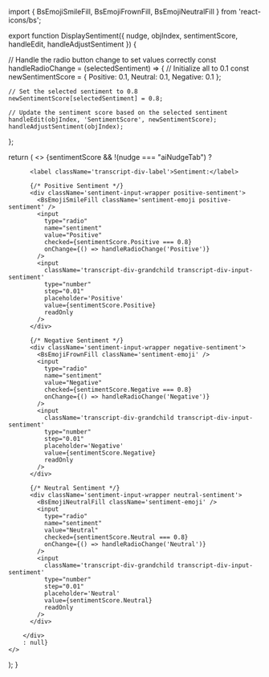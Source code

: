 import { BsEmojiSmileFill, BsEmojiFrownFill, BsEmojiNeutralFill } from 'react-icons/bs';

export function DisplaySentiment({ nudge, objIndex, sentimentScore, handleEdit, handleAdjustSentiment }) {

  // Handle the radio button change to set values correctly
  const handleRadioChange = (selectedSentiment) => {
    // Initialize all to 0.1
    const newSentimentScore = {
      Positive: 0.1,
      Neutral: 0.1,
      Negative: 0.1
    };

    // Set the selected sentiment to 0.8
    newSentimentScore[selectedSentiment] = 0.8;

    // Update the sentiment score based on the selected sentiment
    handleEdit(objIndex, 'SentimentScore', newSentimentScore);
    handleAdjustSentiment(objIndex);
  };

  return (
    <>
      {sentimentScore && !(nudge === "aiNudgeTab") ?
        <div className='transcript-div-child-semtiment'>

          <label className='transcript-div-label'>Sentiment:</label>

          {/* Positive Sentiment */}
          <div className='sentiment-input-wrapper positive-sentiment'>
            <BsEmojiSmileFill className='sentiment-emoji positive-sentiment' />
            <input
              type="radio"
              name="sentiment"
              value="Positive"
              checked={sentimentScore.Positive === 0.8}
              onChange={() => handleRadioChange('Positive')}
            />
            <input
              className='transcript-div-grandchild transcript-div-input-sentiment'
              type="number"
              step="0.01"
              placeholder='Positive'
              value={sentimentScore.Positive}
              readOnly
            />
          </div>

          {/* Negative Sentiment */}
          <div className='sentiment-input-wrapper negative-sentiment'>
            <BsEmojiFrownFill className='sentiment-emoji' />
            <input
              type="radio"
              name="sentiment"
              value="Negative"
              checked={sentimentScore.Negative === 0.8}
              onChange={() => handleRadioChange('Negative')}
            />
            <input
              className='transcript-div-grandchild transcript-div-input-sentiment'
              type="number"
              step="0.01"
              placeholder='Negative'
              value={sentimentScore.Negative}
              readOnly
            />
          </div>

          {/* Neutral Sentiment */}
          <div className='sentiment-input-wrapper neutral-sentiment'>
            <BsEmojiNeutralFill className='sentiment-emoji' />
            <input
              type="radio"
              name="sentiment"
              value="Neutral"
              checked={sentimentScore.Neutral === 0.8}
              onChange={() => handleRadioChange('Neutral')}
            />
            <input
              className='transcript-div-grandchild transcript-div-input-sentiment'
              type="number"
              step="0.01"
              placeholder='Neutral'
              value={sentimentScore.Neutral}
              readOnly
            />
          </div>

        </div>
        : null}
    </>
  );
}

